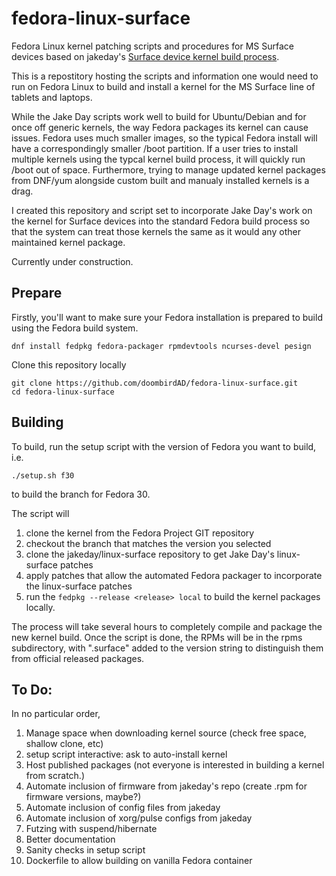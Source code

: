 # fedora-linux-surface
Fedora Linux kernel patching scripts and procedures for MS Surface devices based on jakeday's [Surface device kernel build process](https://github.com/jakeday/linux-surface).

This is a repostitory hosting the scripts and information one would need to run on Fedora Linux to build and install a kernel for the MS Surface line of tablets and laptops.  

While the Jake Day scripts work well to build for Ubuntu/Debian and for once off generic kernels, the way Fedora packages its kernel can cause issues.  Fedora uses much smaller images, so the typical Fedora install will have a correspondingly smaller /boot partition.  If a user tries to install multiple kernels using the typcal kernel build process, it will quickly run /boot out of space.  Furthermore, trying to manage updated kernel packages from DNF/yum alongside custom built and manualy installed kernels is a drag.  

I created this repository and script set to incorporate Jake Day's work on the kernel for Surface devices into the standard Fedora build process so that the system can treat those kernels the same as it would any other maintained kernel package.

Currently under construction.

## Prepare

Firstly, you'll want to make sure your Fedora installation is prepared to build using the Fedora build system.

```
dnf install fedpkg fedora-packager rpmdevtools ncurses-devel pesign
```

Clone this repository locally

```
git clone https://github.com/doombirdAD/fedora-linux-surface.git
cd fedora-linux-surface
```

## Building

To build, run the setup script with the version of Fedora you want to build, i.e.
```
./setup.sh f30
```
to build the branch for Fedora 30.

The script will 
1. clone the kernel from the Fedora Project GIT repository
2. checkout the branch that matches the version you selected
3. clone the jakeday/linux-surface repository to get Jake Day's linux-surface patches
4. apply patches that allow the automated Fedora packager to incorporate the linux-surface patches
5. run the `fedpkg --release <release> local` to build the kernel packages locally.

The process will take several hours to completely compile and package the new kernel build.  Once the script is done, the RPMs will be in the rpms subdirectory, with ".surface" added to the version string to distinguish them from official released packages.

## To Do:
In no particular order,

1. Manage space when downloading kernel source (check free space, shallow clone, etc)
1. setup script interactive: ask to auto-install kernel
1. Host published packages (not everyone is interested in building a kernel from scratch.)
1. Automate inclusion of firmware from jakeday's repo (create .rpm for firmware versions, maybe?)
1. Automate inclusion of config files from jakeday
1. Automate inclusion of xorg/pulse configs from jakeday
1. Futzing with suspend/hibernate
1. Better documentation
1. Sanity checks in setup script
1. Dockerfile to allow building on vanilla Fedora container
